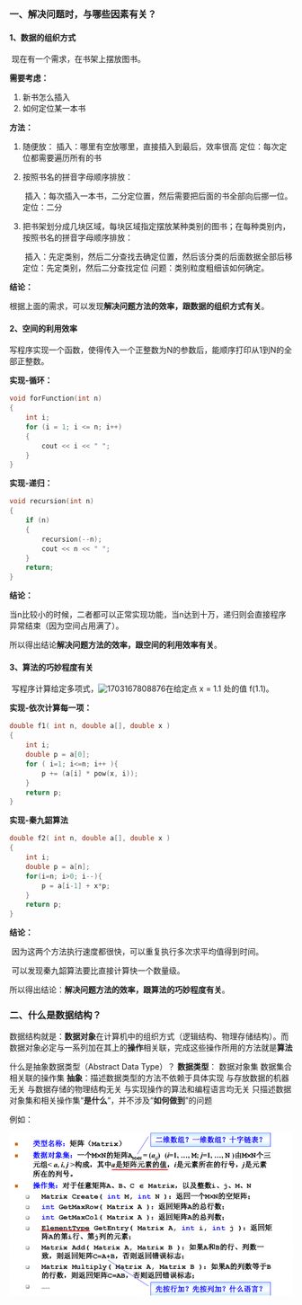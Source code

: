 ### 一、解决问题时，与哪些因素有关？

#### 1、数据的组织方式

​	现在有一个需求，在书架上摆放图书。

**需要考虑：**

1. 新书怎么插入
2. 如何定位某一本书

**方法：**

1. 随便放：
   	插入：哪里有空放哪里，直接插入到最后，效率很高
      	定位：每次定位都需要遍历所有的书

2. 按照书名的拼音字母顺序排放：

   ​	插入：每次插入一本书，二分定位置，然后需要把后面的书全部向后挪一位。
   ​	定位：二分

3. 把书架划分成几块区域，每块区域指定摆放某种类别的图书；在每种类别内，按照书名的拼音字母顺序排放：

   ​	插入：先定类别，然后二分查找去确定位置，然后该分类的后面数据全部后移
   ​	定位：先定类别，然后二分查找定位
   ​	问题：类别粒度粗细该如何确定。

**结论：**

​	根据上面的需求，可以发现**解决问题方法的效率，跟数据的组织方式有关**。

#### 2、空间的利用效率

​	写程序实现一个函数，使得传入一个正整数为N的参数后，能顺序打印从1到N的全部正整数。

**实现-循环：**

~~~C++
void forFunction(int n)
{
    int i;
    for (i = 1; i <= n; i++)
    {
        cout << i << " ";
    }
}
~~~

**实现-递归：**

~~~C++
void recursion(int n)
{
    if (n)
    {
        recursion(--n);
        cout << n << " ";
    }
    return;
}
~~~

**结论：**

​	当n比较小的时候，二者都可以正常实现功能，当n达到十万，递归则会直接程序异常结束（因为空间占用满了）。

​	所以得出结论**解决问题方法的效率，跟空间的利用效率有关**。

#### 3、算法的巧妙程度有关

​	写程序计算给定多项式，![1703167808876](images/基本概念/1703167808876.png)在给定点 x = 1.1 处的值 f(1.1)。

**实现-依次计算每一项：**

~~~C++
double f1( int n, double a[], double x )
{ 
    int i;
	double p = a[0];
	for ( i=1; i<=n; i++ ){
        p += (a[i] * pow(x, i)); 
    }
	return p;
}
~~~

**实现-秦九韶算法**

~~~ C++
double f2( int n, double a[], double x )
{ 
    int i;
	double p = a[n];
	for(i=n; i>0; i--){
        p = a[i-1] + x*p;
    }
	return p;
}
~~~

**结论：**

​	因为这两个方法执行速度都很快，可以重复执行多次求平均值得到时间。

​	可以发现秦九韶算法要比直接计算快一个数量级。

所以得出结论：**解决问题方法的效率，跟算法的巧妙程度有关**。

### 二、什么是数据结构？

​	数据结构就是：**数据对象**在计算机中的组织方式（逻辑结构、物理存储结构）。而数据对象必定与一系列加在其上的**操作**相关联，完成这些操作所用的方法就是**算法**

什么是抽象数据类型（Abstract Data Type）？
**数据类型**：
	数据对象集
	数据集合相关联的操作集
**抽象**：描述数据类型的方法不依赖于具体实现
	与存放数据的机器无关
	与数据存储的物理结构无关
	与实现操作的算法和编程语言均无关
只描述数据对象集和相关操作集“**是什么**”，并不涉及“**如何做到**”的问题

例如：

![1703168455829](images/基本概念-数据结构/1703168455829.png)